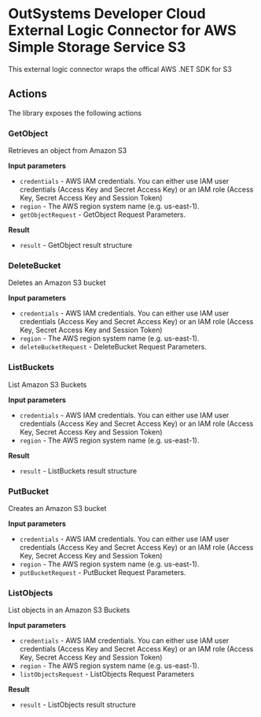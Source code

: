 # OutSystems Developer Cloud External Logic Connector for AWS Simple Storage Service S3

This external logic connector wraps the offical AWS .NET SDK for S3

## Actions
The library exposes the following actions

### GetObject

Retrieves an object from Amazon S3

**Input parameters**

* `credentials` - AWS IAM credentials. You can either use IAM user credentials (Access Key and Secret Access Key) or an IAM role (Access Key, Secret Access Key and Session Token)
* `region` - The AWS region system name (e.g. us-east-1).
* `getObjectRequest` - GetObject Request Parameters.

**Result**

* `result` - GetObject result structure

### DeleteBucket

Deletes an Amazon S3 bucket

**Input parameters**

* `credentials` - AWS IAM credentials. You can either use IAM user credentials (Access Key and Secret Access Key) or an IAM role (Access Key, Secret Access Key and Session Token)
* `region` - The AWS region system name (e.g. us-east-1).
* `deleteBucketRequest` - DeleteBucket Request Parameters.

### ListBuckets

List Amazon S3 Buckets

**Input parameters**

* `credentials` - AWS IAM credentials. You can either use IAM user credentials (Access Key and Secret Access Key) or an IAM role (Access Key, Secret Access Key and Session Token)
* `region` - The AWS region system name (e.g. us-east-1).

**Result**

* `result` - ListBuckets result structure

### PutBucket

Creates an Amazon S3 bucket

**Input parameters**

* `credentials` - AWS IAM credentials. You can either use IAM user credentials (Access Key and Secret Access Key) or an IAM role (Access Key, Secret Access Key and Session Token)
* `region` - The AWS region system name (e.g. us-east-1).
* `putBucketRequest` - PutBucket Request Parameters.

### ListObjects

List objects in an Amazon S3 Buckets

**Input parameters**

* `credentials` - AWS IAM credentials. You can either use IAM user credentials (Access Key and Secret Access Key) or an IAM role (Access Key, Secret Access Key and Session Token)
* `region` - The AWS region system name (e.g. us-east-1).
* `listObjectsRequest` - ListObjects Request Parameters

**Result**

* `result` - ListObjects result structure